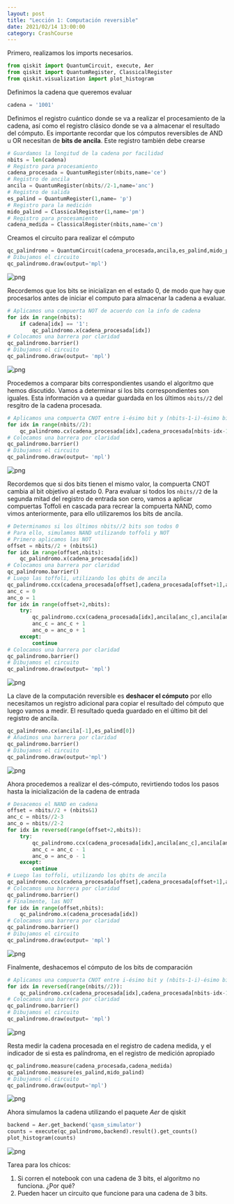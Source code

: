 ```yaml
---
layout: post
title: "Lección 1: Computación reversible"
date: 2021/02/14 13:00:00
category: CrashCourse
---
```


Primero, realizamos los imports necesarios.


```python
from qiskit import QuantumCircuit, execute, Aer
from qiskit import QuantumRegister, ClassicalRegister
from qiskit.visualization import plot_histogram
```

Definimos la cadena que queremos evaluar


```python
cadena = '1001'
```

Definimos el registro cuántico donde se va a realizar el procesamiento de la cadena, así como el registro clásico donde se va a almacenar el resultado del cómputo. Es importante recordar que los cómputos reversibles de AND u OR necesitan de **bits de ancila**. Este registro también debe crearse


```python
# Guardamos la longitud de la cadena por facilidad
nbits = len(cadena)
# Registro para procesamiento
cadena_procesada = QuantumRegister(nbits,name='ce')
# Registro de ancila
ancila = QuantumRegister(nbits//2-1,name='anc')
# Registro de salida
es_palind = QuantumRegister(1,name= 'p')
# Registro para la medición
mido_palind = ClassicalRegister(1,name='pm')
# Registro para procesamiento
cadena_medida = ClassicalRegister(nbits,name='cm')
```

Creamos el circuito para realizar el cómputo


```python
qc_palindromo = QuantumCircuit(cadena_procesada,ancila,es_palind,mido_palind,cadena_medida)
# Dibujamos el circuito
qc_palindromo.draw(output='mpl')
```




![png](/CrashCourse/assets/images/Lec_1_files/Lec_1_7_0.png)



Recordemos que los bits se inicializan en el estado 0, de modo que hay que procesarlos antes de iniciar el computo para almacenar la cadena a evaluar.


```python
# Aplicamos una compuerta NOT de acuerdo con la info de cadena
for idx in range(nbits):
    if cadena[idx] == '1':
        qc_palindromo.x(cadena_procesada[idx])
# Colocamos una barrera por claridad
qc_palindromo.barrier()
# Dibujamos el circuito
qc_palindromo.draw(output= 'mpl')
```




![png](/CrashCourse/assets/images/Lec_1_files/Lec_1_9_0.png)



Procedemos a comparar bits correspondientes usando el algoritmo que hemos discutido. Vamos a determinar si los bits correspondientes son iguales. Esta información va a quedar guardada en los últimos ```nbits//2``` del resgitro de la cadena procesada.


```python
# Aplicamos una compuerta CNOT entre i-ésimo bit y (nbits-1-i)-ésimo bit hasta i = nbits//2
for idx in range(nbits//2):
    qc_palindromo.cx(cadena_procesada[idx],cadena_procesada[nbits-idx-1])
# Colocamos una barrera por claridad
qc_palindromo.barrier()
# Dibujamos el circuito
qc_palindromo.draw(output= 'mpl')
```




![png](/CrashCourse/assets/images/Lec_1_files/Lec_1_11_0.png)



Recordemos que si dos bits tienen el mismo valor, la compuerta CNOT cambia al bit objetivo al estado 0. Para evaluar si todos los ```nbits//2``` de la segunda mitad del registro de entrada son cero, vamos a aplicar compuertas Toffoli en cascada para recrear la compuerta NAND, como vimos anteriormente, para ello utilizaremos los bits de ancila.


```python
# Determinamos si los últimos nbits//2 bits son todos 0
# Para ello, simulamos NAND utilizando toffoli y NOT
# Primero aplicamos las NOT
offset = nbits//2 + (nbits&1)
for idx in range(offset,nbits):
    qc_palindromo.x(cadena_procesada[idx])
# Colocamos una barrera por claridad
qc_palindromo.barrier()
# Luego las toffoli, utilizando los qbits de ancila
qc_palindromo.ccx(cadena_procesada[offset],cadena_procesada[offset+1],ancila[0])
anc_c = 0
anc_o = 1
for idx in range(offset+2,nbits):
    try:
        qc_palindromo.ccx(cadena_procesada[idx],ancila[anc_c],ancila[anc_o])
        anc_c = anc_c + 1
        anc_o = anc_o + 1
    except:
        continue
# Colocamos una barrera por claridad
qc_palindromo.barrier()
# Dibujamos el circuito
qc_palindromo.draw(output= 'mpl')
```




![png](/CrashCourse/assets/images/Lec_1_files/Lec_1_13_0.png)



La clave de la computación reversible es **deshacer el cómputo** por ello necesitamos un registro adicional para copiar el resultado del cómputo que luego vamos a medir. El resultado queda guardado en el último bit del registro de ancila.


```python
qc_palindromo.cx(ancila[-1],es_palind[0])
# Añadimos una barrera por claridad
qc_palindromo.barrier()
# Dibujamos el circuito
qc_palindromo.draw(output='mpl')
```




![png](/CrashCourse/assets/images/Lec_1_files/Lec_1_15_0.png)



Ahora procedemos a realizar el des-cómputo, revirtiendo todos los pasos hasta la inicialización de la cadena de entrada


```python
# Desacemos el NAND en cadena
offset = nbits//2 + (nbits&1)
anc_c = nbits//2-3
anc_o = nbits//2-2
for idx in reversed(range(offset+2,nbits)):
    try:
        qc_palindromo.ccx(cadena_procesada[idx],ancila[anc_c],ancila[anc_o])
        anc_c = anc_c - 1
        anc_o = anc_o - 1
    except:
        continue
# Luego las toffoli, utilizando los qbits de ancila
qc_palindromo.ccx(cadena_procesada[offset],cadena_procesada[offset+1],ancila[0])
# Colocamos una barrera por claridad
qc_palindromo.barrier()
# Finalmente, las NOT
for idx in range(offset,nbits):
    qc_palindromo.x(cadena_procesada[idx])
# Colocamos una barrera por claridad
qc_palindromo.barrier()
# Dibujamos el circuito
qc_palindromo.draw(output= 'mpl')
```




![png](/CrashCourse/assets/images/Lec_1_files/Lec_1_17_0.png)



Finalmente, deshacemos el cómputo de los bits de comparación


```python
# Aplicamos una compuerta CNOT entre i-ésimo bit y (nbits-1-i)-ésimo bit hasta i = nbits//2
for idx in reversed(range(nbits//2)):
    qc_palindromo.cx(cadena_procesada[idx],cadena_procesada[nbits-idx-1])
# Colocamos una barrera por claridad
qc_palindromo.barrier()
# Dibujamos el circuito
qc_palindromo.draw(output= 'mpl')
```




![png](/CrashCourse/assets/images/Lec_1_files/Lec_1_19_0.png)



Resta medir la cadena procesada en el registro de cadena medida, y el indicador de si esta es palíndroma, en el registro de medición apropiado


```python
qc_palindromo.measure(cadena_procesada,cadena_medida)
qc_palindromo.measure(es_palind,mido_palind)
# Dibujamos el circuito
qc_palindromo.draw(output='mpl')
```




![png](/CrashCourse/assets/images/Lec_1_files/Lec_1_21_0.png)



Ahora simulamos la cadena utilizando el paquete *Aer* de qiskit


```python
backend = Aer.get_backend('qasm_simulator')
counts = execute(qc_palindromo,backend).result().get_counts()
plot_histogram(counts)
```




![png](/CrashCourse/assets/images/Lec_1_files/Lec_1_23_0.png)



Tarea para los chicos:

1. Si corren el notebook con una cadena de 3 bits, el algoritmo no funciona. ¿Por qué?
1. Pueden hacer un circuito que funcione para una cadena de 3 bits.
